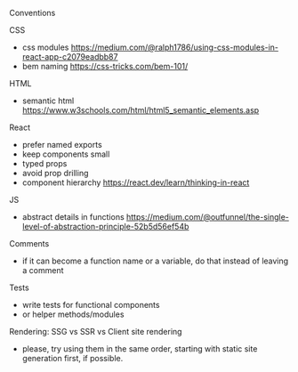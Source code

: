 Conventions

CSS

- css modules https://medium.com/@ralph1786/using-css-modules-in-react-app-c2079eadbb87
- bem naming https://css-tricks.com/bem-101/

HTML

- semantic html https://www.w3schools.com/html/html5_semantic_elements.asp

React

- prefer named exports
- keep components small
- typed props
- avoid prop drilling
- component hierarchy https://react.dev/learn/thinking-in-react

JS

- abstract details in functions https://medium.com/@outfunnel/the-single-level-of-abstraction-principle-52b5d56ef54b

Comments

- if it can become a function name or a variable, do that instead of leaving a comment

Tests

- write tests for functional components
- or helper methods/modules

Rendering: SSG vs SSR vs Client site rendering

- please, try using them in the same order, starting with static site generation first, if possible.
